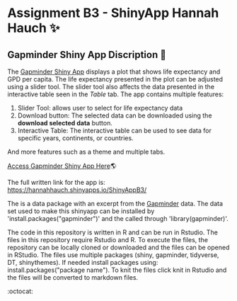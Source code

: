 # Assignment B3 - ShinyApp Hannah Hauch :sparkles:

## Gapminder Shiny App Discription :page_with_curl:

The [Gapminder Shiny App](https://hannahhauch.shinyapps.io/ShinyAppB3/) displays a plot that shows life expectancy and GPD per capita. The life expectancy 
presented in the plot can be adjusted using a slider tool. The slider tool also affects the data presented in the interactive table seen in the *Table* tab.  The app contains multiple features:
1. Slider Tool: allows user to select for life expectancy data
2. Download button: The selected data can be downloaded using the **download selected data** button.  
3. Interactive Table: The interactive table can be used to see data for specific years, continents, or countries.

And more features such as a theme and multiple tabs.  

[Access Gapminder Shiny App Here](https://hannahhauch.shinyapps.io/ShinyAppB3/):earth_americas:

The full written link for the app is: https://hannahhauch.shinyapps.io/ShinyAppB3/

The is a data package with an excerpt from the [Gapminder](https://www.gapminder.org/data/) data. The data set used to make this shinyapp can be installed by 'install.packages("gapminder")' and the called through 'library(gapminder)'.

The code in this repository is written in R and can be run in Rstudio. The files in this repository require Rstudio and R. To execute the files, the repository can be locally cloned or downloaded and the files can be opened in RStudio. The files use multiple packages (shiny, gapminder, tidyverse, DT, shinythemes). If needed install packages using: install.packages("package name"). To knit the files click knit in Rstudio and the files will be converted to markdown files.

:octocat:


